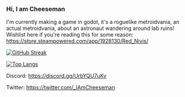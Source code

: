### Hi, I am Cheeseman

I'm currently making a game in godot, it's a roguelike metroidvania, an actual metroidvania, about an astronaut wandering around lab ruins! Wishlist here if you're reading this for some reason: https://store.steampowered.com/app/1928130/Red_Nivis/

[![GitHub Streak](https://github-readme-streak-stats.herokuapp.com?user=IAmCheeseman&theme=highcontrast&hide_border=true&date_format=M%20j%5B%2C%20Y%5D)](https://git.io/streak-stats)

[![Top Langs](https://github-readme-stats.vercel.app/api/top-langs/?username=IAmCheeseman&theme=highcontrast&hide_border=true&layout=compact&langs_count=6)](https://github.com/anuraghazra/github-readme-stats)


Discord: https://discord.gg/UrbYQU7uKv

Twitter: https://twitter.com/_IAmCheeseman
